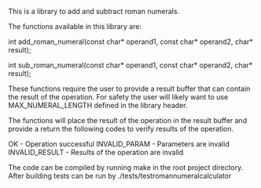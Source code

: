 This is a library to add and subtract roman numerals.

The functions available in this library are:

int add_roman_numeral(const char* operand1,
  const char* operand2, char* result);

int sub_roman_numeral(const char* operand1,
    const char* operand2, char* result);

These functions require the user to provide a result buffer that can contain the
result of the operation. For safety the user will likely want to use
MAX_NUMERAL_LENGTH defined in the library header.

The functions will place the result of the operation in the result buffer and
provide a return the following codes to verify results of the operation.

OK - Operation successful 
INVALID_PARAM - Parameters are invalid 
INVALID_RESULT - Results of the operation are invalid 

The code can be compiled by running make in the root project directory.
After building tests can be run by ./tests/testromannumeralcalculator
